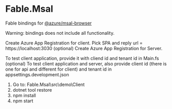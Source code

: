 # Fable.Msal
Fable bindings for [@azure/msal-browser](https://www.npmjs.com/package/@azure/msal-browser#msal-basics)

Warning: bindings does not include all functionality.

Create Azure App Registration for client. Pick SPA and reply url = https://localhost:3030
(optional) Create Azure App Registration for Server.

To test client application, provide it with cliend id and tenant id in Main.fs
(optional) To test client application and server, also provide client id (there is one for api and different for client) and tenant id in appsettings.development.json

1. Go to: Fable.Msal\src\demo\Client
2. dotnet tool restore
3. npm install
4. npm start
